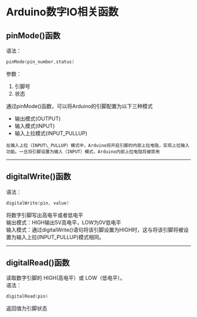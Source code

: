 # Arduino数字IO相关函数
## **pinMode()函数**
语法：  
~~~c++
pinMode(pin_number,status)
~~~
参数：  
1. 引脚号
2. 状态

通过pinMode()函数，可以将Arduino的引脚配置为以下三种模式  
+ 输出模式(OUTPUT)
+ 输入模式(INPUT)
+ 输入上拉模式(INPUT_PULLUP)


`在输入上拉（INPUT\_PULLUP）模式中，Arduino将开启引脚的内部上拉电阻，实现上拉输入功能。一旦将引脚设置为输入（INPUT）模式，Arduino内部上拉电阻将被禁用`  
****
## **digitalWrite()函数**
语法：  
~~~c++
digitalWrite(pin, value)
~~~
将数字引脚写出高电平或者低电平  
输出模式：HIGH输出5V高电平，LOW为0V低电平  
输入模式：通过digitalWrite()语句将该引脚设置为HIGH时，这与将该引脚将被设置为输入上拉(INPUT\_PULLUP)模式相同。  
****
## **digitalRead()函数**
读取数字引脚的 HIGH(高电平）或 LOW（低电平）。  
语法：  
~~~c++
digitalRead(pin)
~~~
返回值为引脚状态  
